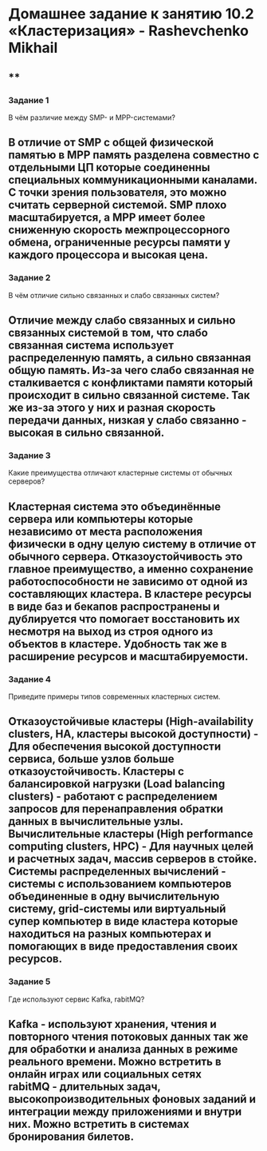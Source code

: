 # Домашнее задание к занятию 10.2 «Кластеризация» -  Rashevchenko Mikhail
**
---
### Задание 1

В чём различие между SMP- и MPP-системами?

В отличие от SMP с общей физической памятью в MPP память разделена совместно с отдельными ЦП которые соединенны специальных коммуникационными каналами. С точки зрения пользователя, это можно считать серверной системой. SMP плохо масштабируется, а MPP имеет более сниженную скорость межпроцессорного обмена, ограниченные ресурсы памяти у каждого процессора и высокая цена.
---
### Задание 2

В чём отличие сильно связанных и слабо связанных систем?

Отличие между слабо связанных и сильно связанных системой в том, что слабо связанная система использует распределенную память, а сильно связанная общую память.
Из-за чего слабо связанная не сталкивается с конфликтами памяти который происходит в сильно связанной системе. Так же из-за этого у них и разная скорость передачи данных, низкая у слабо связанно - высокая в сильно связанной.
---
### Задание 3

Какие преимущества отличают кластерные системы от обычных серверов?

Кластерная система это объединённые сервера или компьютеры которые независимо от места расположения физически в одну целую систему в отличие от обычного сервера. Отказоустойчивость это главное преимущество, а именно сохранение работоспособности не зависимо от одной из составляющих кластера. В кластере ресурсы в виде баз и бекапов распространены и дублируется что помогает восстановить их несмотря на выход из строя одного из объектов в кластере. Удобность так же в расширение ресурсов и масштабируемости.
---
### Задание 4

Приведите примеры типов современных кластерных систем.

Отказоустойчивые кластеры (High-availability clusters, HA, кластеры высокой доступности) - Для обеспечения высокой доступности сервиса, больше узлов больше отказоустойчивость.
Кластеры с балансировкой нагрузки (Load balancing clusters) - работают с распределением запросов для перенаправления обратки данных в вычислительные узлы.
Вычислительные кластеры (High performance computing clusters, HPC) - Для научных целей и расчетных задач, массив серверов в стойке.
Системы распределенных вычислений - системы с использованием компьютеров объединенные в одну вычислительную систему, grid-системы или виртуальный супер компьютер в виде кластера которые находиться на разных компьютерах и помогающих в виде предоставления своих ресурсов.
---
### Задание 5

Где используют сервис Kafka, rabitMQ?

Kafka - используют хранения, чтения и повторного чтения потоковых данных так же для обработки и анализа данных в режиме реального времени. Можно встретить в онлайн играх или социальных сетях  
rabitMQ - длительных задач, высокопроизводительных фоновых заданий и интеграции между приложениями и внутри них. Можно встретить в системах бронирования билетов.
---
